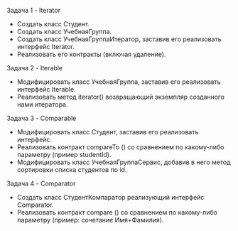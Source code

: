 Задача 1 - Iterator
- Создать класс Студент.
- Создать класс УчебнаяГруппа.
- Создать класс УчебнаяГруппаИтератор, заставив его реализовать интерфейс Iterator.
- Реализовать его контракты (включая удаление).

Задача 2 - Iterable
- Модифицировать класс УчебнаяГруппа, заставив его реализовать интерфейс Iterable.
- Реализовать метод iterator() возвращающий экземпляр созданного нами итератора.

Задача 3 - Comparable
- Модифицировать класс Студент, заставив его реализовать интерфейс.
- Реализовать контракт compareTo () со сравнением по какому-либо параметру (пример studentId).
- Модифицировать класс УчебнаяГруппаСервис, добавив в него метод сортировки списка студентов по id.

Задача 4 - Comparator
- Создать класс СтудентКомпаратор реализующий интерфейс Comparator.
- Реализовать контракт compare () со сравнением по какому-либо параметру (пример: сочетание Имя+Фамилия).

